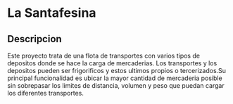 # La Santafesina


## Descripcion

Este proyecto trata de una flota de transportes con varios tipos de depositos donde se hace la carga de mercaderias. Los transportes y los depositos pueden ser frigorificos y estos ultimos propios o tercerizados.Su principal funcionalidad es ubicar la mayor cantidad de mercaderia posible sin sobrepasar los limites de distancia, volumen y peso que puedan cargar los diferentes transportes.
 
